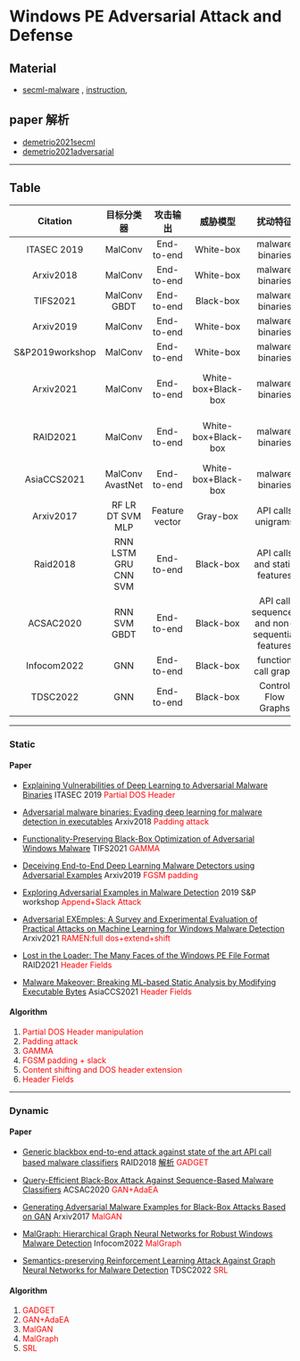 # Windows PE Adversarial Attack and Defense

## Material
- [secml-malware](https://github.com/zangobot/secml_malware.git) , [instruction](https://ui.adsabs.harvard.edu/abs/2021arXiv210412848D/abstract), 

## paper 解析
- [demetrio2021secml](paper/demetrio2021secml.md)
- [demetrio2021adversarial](paper/demetrio2021adversarial.md)

***
## Table
|Citation|目标分类器|攻击输出|威胁模型|扰动特征|优化|名称|
|:-:|:-:|:-:|:-:|:-:|:-:|:-:|
|ITASEC 2019|MalConv|End-to-end|White-box|malware binaries|Integrated gradient|<font color="red">Partial DOS Header</font> |
|Arxiv2018|MalConv|End-to-end|White-box|malware binaries|gradient-based|<font color="red">Padding attack</font> |
|TIFS2021|MalConv GBDT|End-to-end|Black-box|malware binaries|GA|<font color="red">GAMMA</font> |
|Arxiv2019|MalConv|End-to-end|White-box|malware binaries|FGSM|<font color="red">FGSM padding</font> |
|S&P2019workshop|MalConv|End-to-end|White-box|malware binaries|FGSM|<font color="red">Append(padding)+Slack Attack</font> |
|Arxiv2021|MalConv|End-to-end|White-box+Black-box|malware binaries|Gradient-based and Gradient-free|<font color="red">RAMEN:full dos+extend+shift</font> 
|RAID2021|MalConv|End-to-end|White-box+Black-box|malware binaries|Gradient-based and Gradient-free|<font color="red">Header Fields</font> 
|AsiaCCS2021|MalConv AvastNet|End-to-end|White-box+Black-box|malware binaries|hill climbing|<font color="red">Header Fields</font> 
|Arxiv2017|RF LR DT SVM MLP|Feature vector|Gray-box|API calls unigrams|GAN|<font color="red">MalGAN</font> |
|Raid2018|RNN LSTM GRU CNN SVM|End-to-end|Black-box|API calls and static features|transfer-based|<font color="red">GADGET</font> |
|ACSAC2020|RNN SVM GBDT|End-to-end|Black-box|API call sequences and non-sequential features|GAN+AdaEA|<font color="red">GAN+AdaEA</font> |
|Infocom2022|GNN|End-to-end|Black-box|function call graph|RL|<font color="red">MalGraph</font> |
|TDSC2022|GNN|End-to-end|Black-box|Control Flow Graphs|RL|<font color="red">SRL</font> |


***
### Static

#### Paper

- [Explaining Vulnerabilities of Deep Learning to Adversarial Malware Binaries](https://arxiv.org/abs/1901.03583) ITASEC 2019 <font color="red">Partial DOS Header</font> 

- [Adversarial malware binaries: Evading deep learning for malware detection in executables](http://pralab.diee.unica.it/sites/default/files/kolosnjaji18-eusipco.pdf) Arxiv2018 <font color="red">Padding attack</font> 

- [Functionality-Preserving Black-Box Optimization of Adversarial Windows Malware](https://arxiv.org/abs/2003.13526) TIFS2021 <font color="red">GAMMA</font> 

- [Deceiving End-to-End Deep Learning Malware Detectors using Adversarial Examples](https://arxiv.org/abs/1802.04528) Arxiv2019 <font color="red">FGSM padding</font> 

- [Exploring Adversarial Examples in Malware Detection](https://arxiv.org/abs/1810.08280) 2019 S&P workshop <font color="red">Append+Slack Attack</font> 

- [Adversarial EXEmples: A Survey and Experimental Evaluation of Practical Attacks on Machine Learning for Windows Malware Detection](https://arxiv.org/pdf/2008.07125.pdf) Arxiv2021 <font color="red">RAMEN:full dos+extend+shift</font> 

- [Lost in the Loader:
The Many Faces of the Windows PE File Format](https://www.s3.eurecom.fr/~darion/papers/raid2021.pdf) RAID2021 <font color="red">Header Fields</font> 

- [Malware Makeover: Breaking ML-based Static Analysis by Modifying Executable Bytes]() AsiaCCS2021 <font color="red">Header Fields</font> 


#### Algorithm

1. <font color="red">Partial DOS Header manipulation</font> 
2. <font color="red">Padding attack</font> 
3. <font color="red">GAMMA</font> 
4. <font color="red">FGSM padding + slack</font> 
5. <font color="red">Content shifting and DOS header extension</font> 
6. <font color="red">Header Fields</font> 

***

### Dynamic

#### Paper

- [Generic blackbox end-to-end attack against state of the art API call based malware classifiers]() RAID2018 [解析](https://zhuanlan.zhihu.com/p/361988564) <font color="red">GADGET</font> 

- [Query-Efficient Black-Box Attack Against Sequence-Based Malware Classifiers]() ACSAC2020 <font color="red">GAN+AdaEA</font>

- [Generating Adversarial Malware Examples for Black-Box Attacks Based on GAN]() Arxiv2017 <font color="red">MalGAN</font> 

- [MalGraph: Hierarchical Graph Neural Networks for Robust Windows Malware Detection]() Infocom2022 <font color="red">MalGraph</font> 

- [Semantics-preserving Reinforcement Learning Attack Against Graph Neural Networks for Malware Detection]() TDSC2022 <font color="red">SRL</font> 

#### Algorithm

1. <font color="red">GADGET</font> 
2. <font color="red">GAN+AdaEA</font> 
3. <font color="red">MalGAN</font> 
4. <font color="red">MalGraph</font> 
5. <font color="red">SRL</font> 

